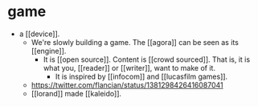 # game

- a [[device]].
  - We're slowly building a game. The [[agora]] can be seen as its [[engine]].
    - It is [[open source]]. Content is [[crowd sourced]]. That is, it is what you, [[reader]] or [[writer]], want to make of it.
      - It is inspired by [[infocom]] and [[lucasfilm games]].
  - https://twitter.com/flancian/status/1381298426416087041
  - [[lorand]] made [[kaleido]].